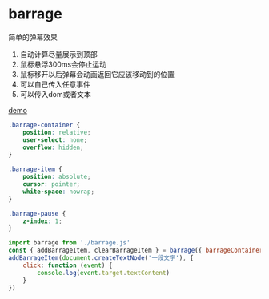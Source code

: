 # barrage #

简单的弹幕效果

1. 自动计算尽量展示到顶部
2. 鼠标悬浮300ms会停止运动
3. 鼠标移开以后弹幕会动画返回它应该移动到的位置
4. 可以自己传入任意事件
5. 可以传入dom或者文本

[demo](https://liyongleihf2006.github.io/barrage/)

```css
.barrage-container {
    position: relative;
    user-select: none;
    overflow: hidden;
}

.barrage-item {
    position: absolute;
    cursor: pointer;
    white-space: nowrap;
}

.barrage-pause {
    z-index: 1;
}
```

```js
import barrage from './barrage.js'
const { addBarrageItem, clearBarrageItem } = barrage({ barrageContainer: document.querySelector('#barrageContainer') })
addBarrageItem(document.createTextNode('一段文字'), {
    click: function (event) {
        console.log(event.target.textContent)
    }
})
```

